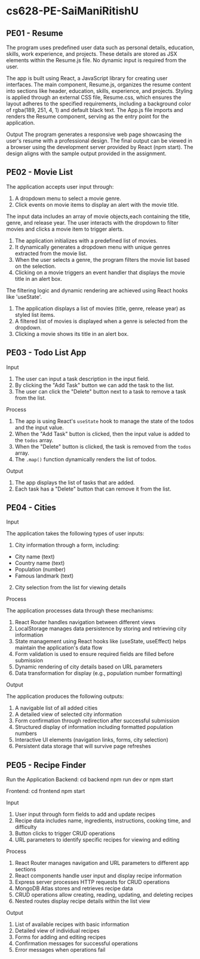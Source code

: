 # cs628-PE-SaiManiRitishU
## PE01 - Resume

The program uses predefined user data such as personal details, education, skills, work experience, and projects. These details are stored as JSX elements within the Resume.js file. No dynamic input is required from the user.


The app is built using React, a JavaScript library for creating user interfaces. The main component, Resume.js, organizes the resume content into sections like header, education, skills, experience, and projects. Styling is applied through an external CSS file, Resume.css, which ensures the layout adheres to the specified requirements, including a background color of rgba(189, 251, 4, 1) and default black text. The App.js file imports and renders the Resume component, serving as the entry point for the application.

Output
The program generates a responsive web page showcasing the user's resume with a professional design. The final output can be viewed in a browser using the development server provided by React (npm start). The design aligns with the sample output provided in the assignment.

## PE02 - Movie List 

The application accepts user input through:
1. A dropdown menu to select a movie genre.
2. Click events on movie items to display an alert with the movie title.

The input data includes an array of movie objects,each containing the title, genre, and release year. The user interacts with the dropdown to filter movies and clicks a movie item to trigger alerts.

1. The application initializes with a predefined list of movies.
2. It dynamically generates a dropdown menu with unique genres extracted from the movie list.
3. When the user selects a genre, the program filters the movie list based on the selection.
4. Clicking on a movie triggers an event handler that displays the movie title in an alert box.

The filtering logic and dynamic rendering are achieved using React hooks like 'useState'.

1. The application displays a list of movies (title, genre, release year) as styled list items.
2. A filtered list of movies is displayed when a genre is selected from the dropdown.
3. Clicking a movie shows its title in an alert box.

## PE03 - Todo List App

Input
1. The user can input a task description in the input field.
2. By clicking the "Add Task" button we can add the task to the list.
3. The user can click the "Delete" button next to a task to remove a task from the list.

Process
1. The app is using React's `useState` hook to manage the state of the todos and the input value.
2. When the "Add Task" button is clicked, then the input value is added to the `todos` array.
3. When the "Delete" button is clicked, the task is removed from the `todos` array.
4. The `.map()` function dynamically renders the list of todos.

Output
1. The app displays the list of tasks that are added.
2. Each task has a "Delete" button that can remove it from the list.


## PE04 - Cities

Input

The application takes the following types of user inputs:
1. City information through a form, including:
  - City name (text)
  - Country name (text)
  - Population (number)
  - Famous landmark (text)
2. City selection from the list for viewing details

Process

The application processes data through these mechanisms:
1. React Router handles navigation between different views
2. LocalStorage manages data persistence by storing and retrieving city information
3. State management using React hooks like (useState, useEffect) helps maintain the application's data flow
4. Form validation is used to ensure required fields are filled before submission
5. Dynamic rendering of city details based on URL parameters
6. Data transformation for display (e.g., population number formatting)

Output

The application produces the following outputs:
1. A navigable list of all added cities
2. A detailed view of selected city information
3. Form confirmation through redirection after successful submission
4. Structured display of information including formatted population numbers
5. Interactive UI elements (navigation links, forms, city selection)
6. Persistent data storage that will survive page refreshes

## PE05 -  Recipe Finder 

Run the Application
Backend:
cd backend
npm run dev
or 
npm start

Frontend:
cd frontend
npm start

Input
1. User input through form fields to add and update recipes
2. Recipe data includes name, ingredients, instructions, cooking time, and difficulty
3. Button clicks to trigger CRUD operations
4. URL parameters to identify specific recipes for viewing and editing

Process
1. React Router manages navigation and URL parameters to different app sections
2. React components handle user input and display recipe information
3. Express server processes HTTP requests for CRUD operations
4. MongoDB Atlas stores and retrieves recipe data
5. CRUD operations allow creating, reading, updating, and deleting recipes
6. Nested routes display recipe details within the list view

Output
1. List of available recipes with basic information
2. Detailed view of individual recipes
3. Forms for adding and editing recipes
4. Confirmation messages for successful operations
5. Error messages when operations fail
